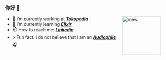 ### 你好 👋


<img alt="mew" align="right" width="125px" src="https://media.giphy.com/media/w6YCfXHS6QZjeHlVpI/giphy.gif">

- 🔭 I’m currently working at **_[Tokopedia](https://www.tokopedia.com/pulsa/)_**
- 🌱 I’m currently learning **_[Elixir](https://elixir-lang.org/)_**
- 📫 How to reach me: **_[Linkedin](https://www.linkedin.com/in/rizalgowandy/)_**
- ⚡ Fun fact: I do not believe that I am an **_[Audiophile](https://dictionary.cambridge.org/dictionary/english/audiophile)_** :headphones:
